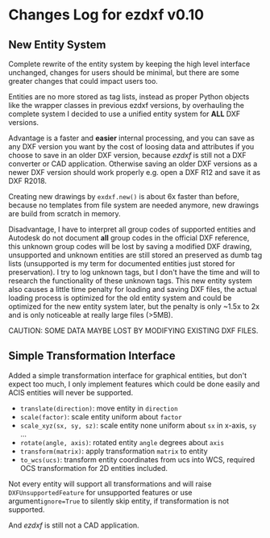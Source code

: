 Changes Log for ezdxf v0.10
===========================

New Entity System
-----------------

Complete rewrite of the entity system by keeping the high level interface unchanged, changes for users should be 
minimal, but there are some greater changes that could impact users too. 

Entities are no more stored as tag lists, instead as proper Python objects like the wrapper classes in previous ezdxf 
versions, by overhauling the complete system I decided to use a unified entity system for __ALL__ DXF versions. 

Advantage is a faster and __easier__ internal processing, and you can save as any DXF version you want by the cost
of loosing data and attributes if you choose to save in an older DXF version,  because _ezdxf_ is still not a DXF 
converter or CAD application. Otherwise saving an older DXF versions as a newer DXF version should work properly e.g. 
open a DXF R12 and save it as DXF R2018.

Creating new drawings by `exdxf.new()` is about 6x faster than before, because no templates from file system are needed 
anymore, new drawings are build from scratch in memory.

Disadvantage, I have to interpret all group codes of supported entities and Autodesk do not document __all__ group 
codes in the official DXF reference, this unknown group codes will be lost by saving a modified DXF drawing, 
unsupported and unknown entities are still stored an preserved as dumb tag lists (unsupported is my term for documented 
entities just stored for preservation). I try to log unknown tags, but I don't have the time and will to research the 
functionality of these unknown tags. This new entity system also causes a little time penalty for loading and saving DXF
files, the actual loading process is optimized for the old entity system and could be optimized for the new entity system 
later, but the penalty is only ~1.5x to 2x and is only noticeable at really large files (>5MB).

CAUTION: SOME DATA MAYBE LOST BY MODIFYING EXISTING DXF FILES.

Simple Transformation Interface
-------------------------------

Added a simple transformation interface for graphical entities, but don't expect too much, I only implement
features which could be done easily and ACIS entities will never be supported.

- `translate(direction)`: move entity in `direction` 
- `scale(factor)`: scale entity uniform about `factor`
- `scale_xyz(sx, sy, sz)`: scale entity none uniform about `sx` in x-axis, `sy` ...
- `rotate(angle, axis)`: rotated entity `angle` degrees about `axis`
- `transform(matrix)`: apply transformation `matrix` to entity
- `to_wcs(ucs)`: transform entity coordinates from ucs into WCS, required OCS transformation for 2D entities included.

Not every entity will support all transformations and will raise `DXFUnsupportedFeature` for unsupported features or 
use argument`ignore=True` to silently skip entity, if transformation is not supported. 

And _ezdxf_ is still not a CAD application.

